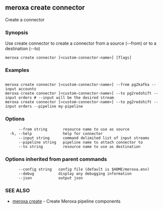 ## meroxa create connector

Create a connector

### Synopsis

Use create connector to create a connector from a source (--from) or to a destination (--to)

```
meroxa create connector [<custom-connector-name>] [flags]
```

### Examples

```

meroxa create connector [<custom-connector-name>] --from pg2kafka --input accounts 
meroxa create connector [<custom-connector-name>] --to pg2redshift --input orders # --input will be the desired stream 
meroxa create connector [<custom-connector-name>] --to pg2redshift --input orders --pipeline my-pipeline

```

### Options

```
      --from string       resource name to use as source
  -h, --help              help for connector
      --input string      command delimited list of input streams
      --pipeline string   pipeline name to attach connector to
      --to string         resource name to use as destination
```

### Options inherited from parent commands

```
      --config string   config file (default is $HOME/meroxa.env)
      --debug           display any debugging information
      --json            output json
```

### SEE ALSO

* [meroxa create](meroxa_create.md)	 - Create Meroxa pipeline components

